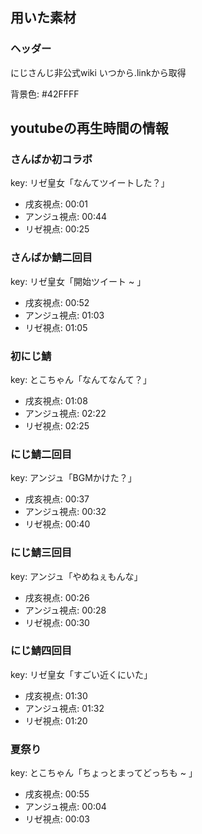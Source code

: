 ## 用いた素材

### ヘッダー

にじさんじ非公式wiki
いつから.linkから取得

背景色: #42FFFF


## youtubeの再生時間の情報

### さんばか初コラボ

key: リゼ皇女「なんてツイートした？」

- 戌亥視点: 00:01
- アンジュ視点: 00:44
- リゼ視点: 00:25

### さんばか鯖二回目

key: リゼ皇女「開始ツイート ~ 」

- 戌亥視点: 00:52
- アンジュ視点: 01:03
- リゼ視点: 01:05

### 初にじ鯖

key: とこちゃん「なんてなんて？」

- 戌亥視点: 01:08
- アンジュ視点: 02:22
- リゼ視点: 02:25

### にじ鯖二回目

key: アンジュ「BGMかけた？」

- 戌亥視点: 00:37
- アンジュ視点: 00:32
- リゼ視点: 00:40

### にじ鯖三回目

key: アンジュ「やめねぇもんな」

- 戌亥視点: 00:26
- アンジュ視点: 00:28
- リゼ視点: 00:30

### にじ鯖四回目

key: リゼ皇女「すごい近くにいた」

- 戌亥視点: 01:30
- アンジュ視点: 01:32
- リゼ視点: 01:20

### 夏祭り

key: とこちゃん「ちょっとまってどっちも ~ 」

- 戌亥視点: 00:55
- アンジュ視点: 00:04
- リゼ視点: 00:03
